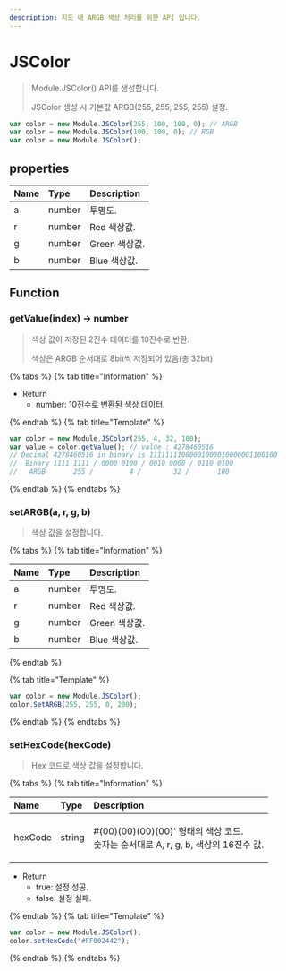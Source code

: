 ```yaml
---
description: 지도 내 ARGB 색상 처리를 위한 API 입니다.
---
```


# JSColor

> Module.JSColor() API를 생성합니다.
>
> JSColor 생성 시 기본값 ARGB(255, 255, 255, 255) 설정.

```javascript
var color = new Module.JSColor(255, 100, 100, 0); // ARGB
var color = new Module.JSColor(100, 100, 0); // RGB
var color = new Module.JSColor();
```

## properties

| Name | Type   | Description   |
| :--- | :----- | :------------ |
| a    | number | 투명도.       |
| r    | number | Red 색상값.   |
| g    | number | Green 색상값. |
| b    | number | Blue 색상값.  |

## Function

### getValue(index) → number

> 색상 값이 저장된 2진수 데이터를 10진수로 반환.
>
> 색상은 ARGB 순서대로 8bit씩 저장되어 있음(총 32bit).

{% tabs %}
{% tab title="Information" %}

-   Return
    -   number: 10진수로 변환된 색상 데이터.

{% endtab %}
{% tab title="Template" %}

```javascript
var color = new Module.JSColor(255, 4, 32, 100);
var value = color.getValue(); // value : 4278460516
// Decimal 4278460516 in binary is 11111111000001000010000001100100
//  Binary 1111 1111 / 0000 0100 / 0010 0000 / 0110 0100
//   ARGB       255 /         4 /        32 /       100
```

{% endtab %}
{% endtabs %}

### setARGB(a, r, g, b)

> 색상 값을 설정합니다.

{% tabs %}
{% tab title="Information" %}

| Name | Type   | Description   |
| :--- | :----- | :------------ |
| a    | number | 투명도.       |
| r    | number | Red 색상값.   |
| g    | number | Green 색상값. |
| b    | number | Blue 색상값.  |

{% endtab %}

{% tab title="Template" %}

```javascript
var color = new Module.JSColor();
color.SetARGB(255, 255, 0, 200);
```

{% endtab %}
{% endtabs %}

### setHexCode(hexCode)

> Hex 코드로 색상 값을 설정합니다.

{% tabs %}
{% tab title="Information" %}

| Name    | Type   | Description                                                                                  |
| :------ | :----- | :------------------------------------------------------------------------------------------- |
| hexCode | string | <p>#(00)(00)(00)(00)' 형태의 색상 코드.<br>숫자는 순서대로 A, r, g, b, 색상의 16진수 값.</p> |

-   Return
    -   true: 설정 성공.
    -   false: 설정 실패.

{% endtab %}
{% tab title="Template" %}

```javascript
var color = new Module.JSColor();
color.setHexCode("#FF002442");
```

{% endtab %}
{% endtabs %}
